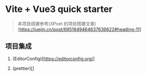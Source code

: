 # Vite + Vue3 quick starter

> 本项目搭建参考(XPoet 的项目搭建文章)[https://juejin.cn/post/6951649464637636622#heading-11]

## 项目集成

1. (EditorConfig)[https://editorconfig.org/]

2. (prettier)[]
